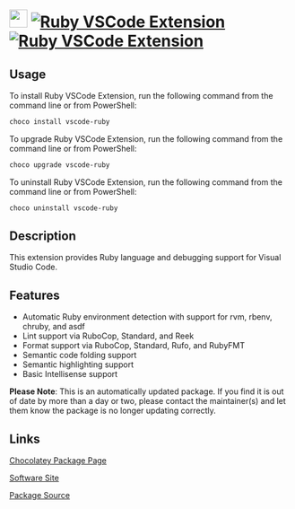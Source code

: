 ﻿# <img src="https://cdn.jsdelivr.net/gh/mkevenaar/chocolatey-packages@4c92376717cc7ed4f3e733b98eed0fd4ee4e0535/icons/vscode-ruby.png" width="32" height="32"/> [![Ruby VSCode Extension](https://img.shields.io/chocolatey/v/vscode-ruby.svg?label=Ruby+VSCode+Extension)](https://chocolatey.org/packages/vscode-ruby) [![Ruby VSCode Extension](https://img.shields.io/chocolatey/dt/vscode-ruby.svg)](https://chocolatey.org/packages/vscode-ruby)

## Usage
To install Ruby VSCode Extension, run the following command from the command line or from PowerShell:
```powershell
choco install vscode-ruby
```

To upgrade Ruby VSCode Extension, run the following command from the command line or from PowerShell:
```powershell
choco upgrade vscode-ruby
```

To uninstall Ruby VSCode Extension, run the following command from the command line or from PowerShell:
```powershell
choco uninstall vscode-ruby
```

## Description
This extension provides Ruby language and debugging support for Visual Studio Code.

## Features

- Automatic Ruby environment detection with support for rvm, rbenv, chruby, and asdf
- Lint support via RuboCop, Standard, and Reek
- Format support via RuboCop, Standard, Rufo, and RubyFMT
- Semantic code folding support
- Semantic highlighting support
- Basic Intellisense support

**Please Note**: This is an automatically updated package. If you find it is
out of date by more than a day or two, please contact the maintainer(s) and
let them know the package is no longer updating correctly.


## Links
[Chocolatey Package Page](https://chocolatey.org/packages/vscode-ruby)

[Software Site](https://marketplace.visualstudio.com/items?itemName=rebornix.Ruby)

[Package Source](https://github.com/mkevenaar/chocolatey-packages/tree/master/automatic/vscode-ruby)

